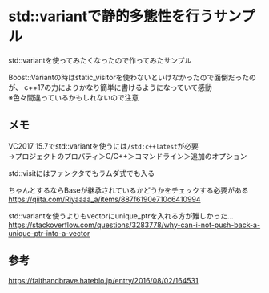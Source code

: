 ﻿# std::variantで静的多態性を行うサンプル
std::variantを使ってみたくなったので作ってみたサンプル  

Boost::Variantの時はstatic_visitorを使わないといけなかったので面倒だったのが、
c++17の力によりかなり簡単に書けるようになっていて感動  
※色々間違っているかもしれないので注意  

## メモ
VC2017 15.7でstd::variantを使うには`/std:c++latest`が必要  
→プロジェクトのプロパティ＞C/C++＞コマンドライン＞追加のオプション

std::visitにはファンクタでもラムダ式でも入る  

ちゃんとするならBaseが継承されているかどうかをチェックする必要がある  
https://qiita.com/Riyaaaa_a/items/887f6190e710c6410994

std::variantを使うよりもvectorにunique_ptrを入れる方が難しかった…   
https://stackoverflow.com/questions/3283778/why-can-i-not-push-back-a-unique-ptr-into-a-vector

## 参考
https://faithandbrave.hateblo.jp/entry/2016/08/02/164531
